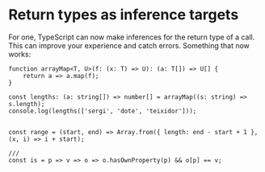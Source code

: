 # Return types as inference targets

For one, TypeScript can now make inferences for the return type of a call. This can improve your experience and catch errors. Something that now works:

```
function arrayMap<T, U>(f: (x: T) => U): (a: T[]) => U[] {
    return a => a.map(f);
}

const lengths: (a: string[]) => number[] = arrayMap((s: string) => s.length);
console.log(lengths(['sergi', 'dote', 'teixidor']));


const range = (start, end) => Array.from({ length: end - start + 1 }, (x, i) => i + start);

///
const is = p => v => o => o.hasOwnProperty(p) && o[p] == v;

```